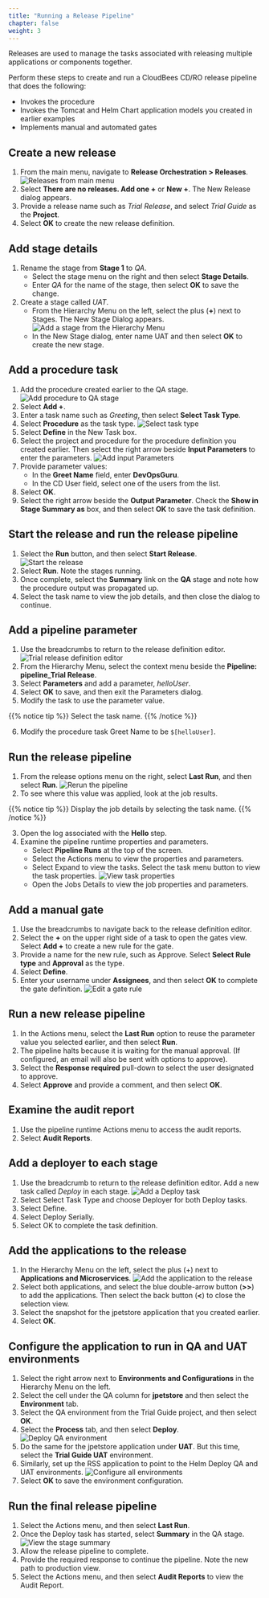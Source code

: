 ```yaml
---
title: "Running a Release Pipeline"
chapter: false
weight: 3
--- 
```


Releases are used to manage the tasks associated with releasing multiple applications or components together.

Perform these steps to create and run a CloudBees CD/RO release pipeline that does the following:
- Invokes the procedure
- Invokes the Tomcat and Helm Chart application models you created in earlier examples
- Implements manual and automated gates

## Create a new release

1. From the main menu, navigate to **Release Orchestration > Releases**. ![Releases from main menu](te-main-menu-releases.png?width=20pc) 
2. Select **There are no releases. Add one +** or **New +**. The New Release dialog appears.
3. Provide a release name such as *Trial Release*, and select *Trial Guide* as the **Project**.
4. Select **OK** to create the new release definition.

## Add stage details

1. Rename the stage from **Stage 1** to *QA*.
    - Select the stage menu on the right and then select **Stage Details**.
    - Enter *QA* for the name of the stage, then select **OK** to save the change.
2. Create a stage called *UAT*.
    - From the Hierarchy Menu on the left, select the plus (**+**) next to Stages. The New Stage Dialog appears. ![Add a stage from the Hierarchy Menu](te-release-add-stage.png?width=40pc) 
    - In the New Stage dialog, enter name UAT and then select **OK** to create the new stage.

## Add a procedure task

1. Add the procedure created earlier to the QA stage. ![Add procedure to QA stage](te-release-add-procedure.png?width=20pc) 
2. Select **Add +**.
3. Enter a task name such as *Greeting*, then select **Select Task Type**.
4. Select **Procedure** as the task type. ![Select task type](te-release-task-type.png?width=40pc) 
5. Select **Define** in the New Task box.
6. Select the project and procedure for the procedure definition you created earlier. Then select the right arrow beside **Input Parameters** to enter the parameters. ![Add input Parameters](te-release-input-params.png?width=40pc)
7. Provide parameter values:
    - In the **Greet Name** field, enter **DevOpsGuru**.
    - In the CD User field, select one of the users from the list.
8. Select **OK**.
9. Select the right arrow beside the **Output Parameter**. Check the **Show in Stage Summary as** box, and then select **OK** to save the task definition.

## Start the release and run the release pipeline

1. Select the **Run** button, and then select **Start Release**. ![Start the release](te-release-start.png?width=20pc) 
2. Select **Run**. Note the stages running.
3. Once complete, select the **Summary** link on the **QA** stage and note how the procedure output was propagated up.
4. Select the task name to view the job details, and then close the dialog to continue.

## Add a pipeline parameter

1. Use the breadcrumbs to return to the release definition editor. ![Trial release definition editor](te-release-breadcrumb.png?width=30pc) 
2. From the Hierarchy Menu, select the context menu beside the **Pipeline: pipeline_Trial Release**.
3. Select **Parameters** and add a parameter, *helloUser*.
4. Select **OK** to save, and then exit the Parameters dialog.
5. Modify the task to use the parameter value.

{{% notice tip %}}
Select the task name.
{{% /notice %}}

6. Modify the procedure task Greet Name to be `$[helloUser]`.

## Run the release pipeline

1. From the release options menu on the right, select **Last Run**, and then select **Run**. ![Rerun the pipeline](te-release-last-run.png?width=20pc)
2. To see where this value was applied, look at the job results.

{{% notice tip %}}
Display the job details by selecting the task name.
{{% /notice %}}

3. Open the log associated with the **Hello <greetName>** step.
4. Examine the pipeline runtime properties and parameters.
    - Select **Pipeline Runs** at the top of the screen.
    - Select the Actions menu to view the properties and parameters.
    - Select Expand to view the tasks. Select the task menu button to view the task properties. ![View task properties](te-release-task-properties.png?width=20pc)
    - Open the Jobs Details to view the job properties and parameters.

## Add a manual gate

1. Use the breadcrumbs to navigate back to the release definition editor.
2. Select the **+** on the upper right side of a task to open the gates view. Select **Add +** to create a new rule for the gate.
3. Provide a name for the new rule, such as Approve. Select **Select Rule type** and **Approval** as the type.
4. Select **Define**.
5. Enter your username under **Assignees**, and then select **OK** to complete the gate definition. ![Edit a gate rule](te-release-edit-rule.png?width=40pc)

## Run a new release pipeline

1. In the Actions menu, select the **Last Run** option to reuse the parameter value you selected earlier, and then select **Run**.
2. The pipeline halts because it is waiting for the manual approval. (If configured, an email will also be sent with options to approve).
3. Select the **Response required** pull-down to select the user designated to approve.
4. Select **Approve** and provide a comment, and then select **OK**.

## Examine the audit report

1. Use the pipeline runtime Actions menu to access the audit reports. 
2. Select **Audit Reports**.

## Add a deployer to each stage

1. Use the breadcrumb to return to the release definition editor. Add a new task called *Deploy* in each stage. ![Add a Deploy task](te-release-add-deploy.png?width=40pc)
2. Select Select Task Type and choose Deployer for both Deploy tasks.
3. Select Define.
4. Select Deploy Serially.
5. Select OK to complete the task definition.

## Add the applications to the release

1. In the Hierarchy Menu on the left, select the plus (+) next to **Applications and Microservices**. ![Add the application to the release](te-release-add-application.png?width=40pc)
2. Select both applications, and select the blue double-arrow button (**>>**) to add the applications. Then select the back button (**<**) to close the selection view.
3. Select the snapshot for the jpetstore application that you created earlier.
4. Select **OK**.

## Configure the application to run in QA and UAT environments

1. Select the right arrow next to **Environments and Configurations** in the Hierarchy Menu on the left.
2. Select the cell under the QA column for **jpetstore** and then select the **Environment** tab.
3. Select the QA environment from the Trial Guide project, and then select **OK**.
4. Select the **Process** tab, and then select **Deploy**. ![Deploy QA environment](te-release-deployQA-env.png?width=40pc)
5. Do the same for the jpetstore application under **UAT**. But this time, select the **Trial Guide UAT** environment.
6. Similarly, set up the RSS application to point to the Helm Deploy QA and UAT environments. ![Configure all environments](te-release-envs-configs.png?width=40pc)
7. Select **OK** to save the environment configuration.

## Run the final release pipeline

1. Select the Actions menu, and then select **Last Run**.
2. Once the Deploy task has started, select **Summary** in the QA stage. ![View the stage summary](te-release-stage-summary.png?width=40pc)
3. Allow the release pipeline to complete.
4. Provide the required response to continue the pipeline. Note the new path to production view.
5. Select the Actions menu, and then select **Audit Reports** to view the Audit Report.
